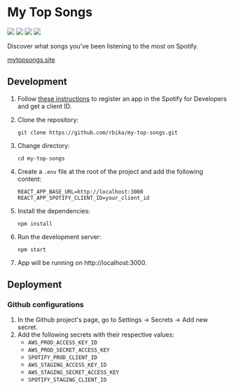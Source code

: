 # My Top Songs

![](https://img.shields.io/github/package-json/v/rbika/my-top-songs)
![](https://img.shields.io/github/license/rbika/my-top-songs)
![](https://github.com/rbika/my-top-songs/workflows/CD%20Prod/badge.svg) 
![](https://github.com/rbika/my-top-songs/workflows/CD%20Staging/badge.svg)

Discover what songs you've been listening to the most on Spotify.

[mytopsongs.site](https://mytopsongs.site)

## Development

1. Follow [these instructions](https://developer.spotify.com/documentation/general/guides/app-settings/) to register an app in the Spotify for Developers and get a client ID.

1. Clone the repository:
    ```
    git clone https://github.com/rbika/my-top-songs.git
    ```

1. Change directory:
    ```
    cd my-top-songs
    ```

1. Create a `.env` file at the root of the project and add the following content:
    ```
    REACT_APP_BASE_URL=http://localhost:3000
    REACT_APP_SPOTIFY_CLIENT_ID=your_client_id
    ```

1. Install the dependencies:
    ```
    npm install
    ```  

1. Run the development server:
    ```
    npm start
    ```

1. App will be running on http://localhost:3000.

## Deployment

### Github configurations

1. In the Github project's page, go to Settings → Secrets → Add new secret.
2. Add the following secrets with their respective values:
    - `AWS_PROD_ACCESS_KEY_ID`
    - `AWS_PROD_SECRET_ACCESS_KEY`
    - `SPOTIFY_PROD_CLIENT_ID`
    - `AWS_STAGING_ACCESS_KEY_ID`
    - `AWS_STAGING_SECRET_ACCESS_KEY`
    - `SPOTIFY_STAGING_CLIENT_ID`
